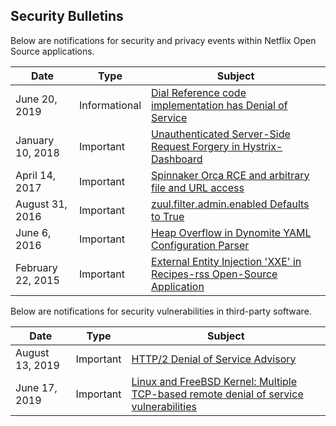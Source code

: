 ## Security Bulletins
Below are notifications for security and privacy events within Netflix Open Source applications.


| Date              | Type      | Subject |
|-------------------|-----------|-----------------------------------------------|
| June 20, 2019| Informational | [Dial Reference code implementation has Denial of Service](advisories/nflx-2019-002.md) 
| January 10, 2018 | Important | [Unauthenticated Server-Side Request Forgery in Hystrix-Dashboard](advisories/nflx-2018-001.md) | 
| April 14, 2017 | Important | [Spinnaker Orca RCE and arbitrary file and URL access](advisories/nflx-2017-001.md) | 
| August 31, 2016 | Important | [zuul.filter.admin.enabled Defaults to True](advisories/nflx-2016-003.md) |
| June 6, 2016 | Important | [Heap Overflow in Dynomite YAML Configuration Parser](advisories/nflx-2016-002.md) |
| February 22, 2015 | Important | [External Entity Injection 'XXE' in Recipes-rss Open-Source Application](advisories/nflx-2015-001.md) |



Below are notifications for security vulnerabilities in third-party software.

| Date              | Type      | Subject |
|-------------------|-----------|-----------------------------------------------|
| August 13, 2019 | Important | [HTTP/2 Denial of Service Advisory](advisories/third-party/2019-002.md) |
| June 17, 2019 | Important | [Linux and FreeBSD Kernel: Multiple TCP-based remote denial of service vulnerabilities](advisories/third-party/2019-001.md) | 
